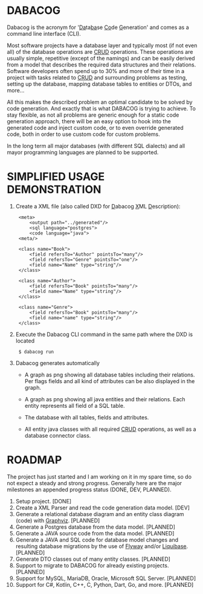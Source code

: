 # DABACOG

Dabacog is the acronym for '<ins>Da</ins>ta<ins>ba</ins>se <ins>Co</ins>de <ins>G</ins>eneration'
and comes as a command line interface (CLI).

Most software projects have a database layer and typically most (if not even all) of the database
operations are [CRUD](https://en.wikipedia.org/wiki/Create,_read,_update_and_delete)
operations. These operations are usually simple, repetitive (except of the namings) and can be
easily derived from a model that describes the required data structures and their relations.
Software developers often spend up to 30% and more of their time in a project with tasks related to
[CRUD](https://en.wikipedia.org/wiki/Create,_read,_update_and_delete) and surrounding problems as
testing, setting up the database, mapping database tables to entities or DTOs, and more... 

All this makes the described problem an optimal candidate to be solved by code generation. And
exactly that is what DABACOG is trying to achieve. To stay flexible, as not all problems are generic
enough for a static code generation approach, there will be an easy option to hook into the
generated code and inject custom code, or to even override generated code, both in order to use
custom code for custom problems.

In the long term all major databases (with different SQL dialects) and all mayor programming
languages are planned to be supported.

# SIMPLIFIED USAGE DEMONSTRATION 

1. Create a XML file (also called DXD for <ins>D</ins>abacog <ins>X</ins>ML <ins>D</ins>escription):

        <meta>
            <output path="../generated"/>
            <sql language="postgres">
            <code language="java">
        <meta/>

        <class name="Book">
            <field refersTo="Author" pointsTo="many"/>
            <field refersTo="Genre" pointsTo="one"/>
            <field name="Name" type="string"/>
        </class>

        <class name="Author">
            <field refersTo="Book" pointsTo="many"/>
            <field name="Name" type="string"/>
        </class>

        <class name="Genre">
            <field refersTo="Book" pointsTo="many"/>
            <field name="name" type="string"/>
        </class>

2. Execute the Dabacog CLI command in the same path where the DXD is located

        $ dabacog run

3. Dabacog generates automatically

    - A graph as png showing all database tables including their relations. Per flags fields and all
    kind of attributes can be also displayed in the graph.

    - A graph as png showing all java entities and their relations. Each entity represents all
    field of a SQL table.

    - The database with all tables, fields and attributes.

    - All entity java classes with all required
    [CRUD](https://en.wikipedia.org/wiki/Create,_read,_update_and_delete) operations, as well as a
    database connector class.

# ROADMAP

The project has just started and I am working on it in my spare time, so do not expect a steady and
strong progress. Generally here are the major milestones an appended progress status (DONE, DEV,
PLANNED).

1. Setup project. [DONE]
2. Create a XML Parser and read the code generation data model. [DEV]
3. Generate a relational database diagram and an entity class diagram (code) with
[Graphviz](https://www.graphviz.org/). [PLANNED]
4. Generate a Postgres database from the data model. [PLANNED]
5. Generate a JAVA source code from the data model. [PLANNED]
6. Generate a JAVA and SQL code for database model changes and resulting database migrations by the
use of [Flyway](https://flywaydb.org) and/or [Liquibase](https://www.liquibase.org/). [PLANNED]
7. Generate DTO classes out of many entity classes. [PLANNED]
8. Support to migrate to DABACOG for already existing projects. [PLANNED]
8. Support for MySQL, MariaDB, Oracle, Microsoft SQL Server. [PLANNED]
9. Support for C#, Kotlin, C++, C, Python, Dart, Go, and more. [PLANNED]
